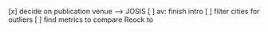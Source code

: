 [x] decide on publication venue --> JOSIS 
[ ] av: finish intro
[ ] filter cities for outliers 
[ ] find metrics to compare Reock to